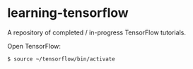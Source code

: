 # learning-tensorflow

A repository of completed / in-progress TensorFlow tutorials.

Open TensorFlow:

    $ source ~/tensorflow/bin/activate

